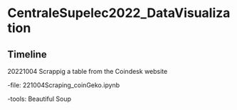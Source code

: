 # CentraleSupelec2022_DataVisualization
## Timeline

20221004 Scrappig a table from the Coindesk website

-file: 221004Scraping_coinGeko.ipynb

-tools: Beautiful Soup
